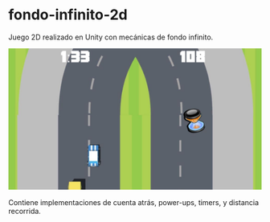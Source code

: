 # fondo-infinito-2d
Juego 2D realizado en Unity con mecánicas de fondo infinito.

![In-Game Screenshot](https://github.com/epapasidero/fondo-infinito-2d/blob/master/img.png)

Contiene implementaciones de cuenta atrás, power-ups, timers, y distancia recorrida.
